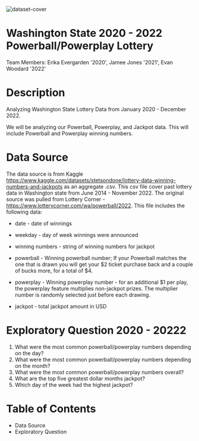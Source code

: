 
![dataset-cover](https://github.com/JLaydeJ/Project_1/assets/134284646/e583b49c-6df9-4bcf-8795-a2c9f5b2953f)
# Washington State 2020 - 2022 Powerball/Powerplay Lottery

Team Members: Erika Evergarden '2020', Jamee Jones '2021', Evan Woodard '2022'

# Description
Analyzing Washington State Lottery Data from January 2020 - December 2022. 




 We will be analyzing our Powerball, Powerplay, and Jackpot data. This will include Powerball and Powerplay winning numbers.  

# Data Source
The data source is from Kaggle https://www.kaggle.com/datasets/stetsondone/lottery-data-winning-numbers-and-jackpots as an aggregate .csv. This csv file cover past lottery data in Washington state from June 2014 - November 2022. The original source was pulled from Lottery Corner - https://www.lotterycorner.com/wa/powerball/2022. This file includes the following data: 

- date - date of winnings

- weekday - day of week winnings were announced

- winning numbers - string of winning numbers for jackpot

- powerball - Winning powerball number; If your Powerball matches the one that is drawn you will get your $2 ticket purchase back and a couple of bucks more, for a total of $4.

- powerplay - Winning powerplay number - for an additional $1 per play, the powerplay feature multiplies non-jackpot prizes. The multiplier number is randomly selected just before each drawing.

- jackpot - total jackpot amount in USD

# Exploratory Question 2020 - 20222
1. What were the most common powerball/powerplay numbers depending on the day?
2. What were the most common powerball/powerplay numbers depending on the month?
3. What were the most common powerball/powerplay numbers overall?
4. What are the top five greatest dollar months jackpot?
5. Which day of the week had the highest jackpot? 




# Table of Contents
- Data Source
- Exploratory Question
